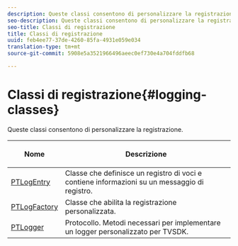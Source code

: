 ```yaml
---
description: Queste classi consentono di personalizzare la registrazione.
seo-description: Queste classi consentono di personalizzare la registrazione.
seo-title: Classi di registrazione
title: Classi di registrazione
uuid: feb4ee77-37de-4260-85fa-4931e059e034
translation-type: tm+mt
source-git-commit: 5908e5a3521966496aeec0ef730e4a704fddfb68

---
```



# Classi di registrazione{#logging-classes}

Queste classi consentono di personalizzare la registrazione.

<table frame="all" colsep="1" rowsep="1" id="table_389797D3CEF14EA2862E0B20C6E6CC41"> 
 <thead> 
  <tr rowsep="1"> 
   <th colname="1" class="entry"> <p>Nome </p> </th> 
   <th colname="2" class="entry"> <p>Descrizione </p> </th> 
  </tr> 
 </thead>
 <tbody> 
  <tr rowsep="1"> 
   <td colname="1" rowsep="0"> <a href="https://help.adobe.com/en_US/primetime/api/psdk/appledoc/Classes/PTLogEntry.html" format="html" scope="external"> PTLogEntry</a> </td> 
   <td colname="2" rowsep="0"> Classe che definisce un registro di voci e contiene informazioni su un messaggio di registro. </td> 
  </tr> 
  <tr rowsep="1"> 
   <td colname="1"> <a href="https://help.adobe.com/en_US/primetime/api/psdk/appledoc/Classes/PTLogFactory.html" format="html" scope="external"> PTLogFactory</a> </td> 
   <td colname="2"> Classe che abilita la registrazione personalizzata.</td> 
  </tr> 
  <tr rowsep="1"> 
   <td colname="1"> <a href="https://help.adobe.com/en_US/primetime/api/psdk/appledoc/Protocols/PTLogger.html" format="html" scope="external"> PTLogger</a> </td> 
   <td colname="2"> Protocollo. Metodi necessari per implementare un logger personalizzato per TVSDK. </td> 
  </tr> 
 </tbody> 
</table>

